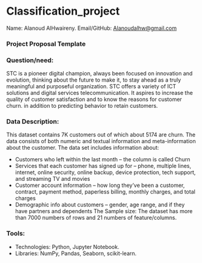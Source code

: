 # Classification_project

Name: Alanoud AlHwaireny.
Email/GitHub: Alanoudalhw@gmail.com
### Project Proposal Template
### Question/need:
STC is a pioneer digital champion, always been focused on innovation and evolution, thinking about the future to make it, to stay ahead as a truly meaningful and purposeful organization. STC offers a variety of ICT solutions and digital services telecommunication. It aspires to increase the quality of customer satisfaction and to know the reasons for customer churn. in addition to predicting behavior to retain customers.

### Data Description:
This dataset contains 7K customers out of which about 5174 are churn. The data consists of both numeric and textual information and meta-information about the customer.
The data set includes information about:
* Customers who left within the last month – the column is called Churn
* Services that each customer has signed up for – phone, multiple lines, internet, online security, online backup, device protection, tech support, and streaming TV and movies
* Customer account information – how long they’ve been a customer, contract, payment method, paperless billing, monthly charges, and total charges
* Demographic info about customers – gender, age range, and if they have partners and dependents
The Sample size: The dataset has more than 7000 numbers of rows and 21 numbers of feature/columns. 

### Tools:
* Technologies: Python, Jupyter Notebook.
* Libraries: NumPy, Pandas, Seaborn, scikit-learn.
